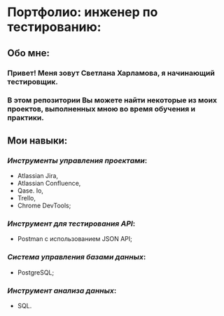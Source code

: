 # Портфолио: инженер по тестированию:
## Обо мне:
### Привет! Меня зовут Светлана Харламова, я начинающий тестировщик.
### В этом репозитории Вы можете найти некоторые из моих проектов, выполненных мною во время обучения и практики.
## Мои навыки:
### _Инструменты управления проектами_:
- Atlassian Jira,
- Atlassian Confluence,
- Qase. Io,
- Trello,
- Chrome DevTools;
### _Инструмент для тестирования API_:
- Postman с использованием JSON API;
### _Система управления базами данных_:
- PostgreSQL;
### _Инструмент анализа данных_:
- SQL.


  
